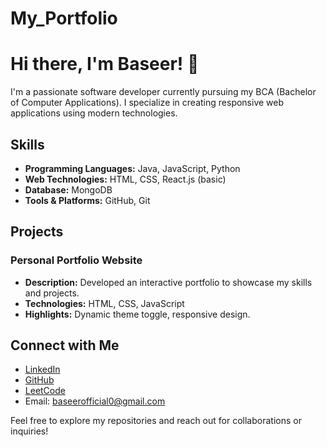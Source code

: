 # My_Portfolio
# Hi there, I'm Baseer! 👋

I'm a passionate software developer currently pursuing my BCA (Bachelor of Computer Applications). I specialize in creating responsive web applications using modern technologies.

## Skills

- **Programming Languages:** Java, JavaScript, Python
- **Web Technologies:** HTML, CSS, React.js (basic)
- **Database:** MongoDB
- **Tools & Platforms:** GitHub, Git

## Projects

### Personal Portfolio Website
- **Description:** Developed an interactive portfolio to showcase my skills and projects.
- **Technologies:** HTML, CSS, JavaScript
- **Highlights:** Dynamic theme toggle, responsive design.


## Connect with Me

- [LinkedIn](https://www.linkedin.com/in/baseer-s-419713285/)
- [GitHub](https://github.com/Baseer-S)
- [LeetCode](https://leetcode.com/u/Baseer-S/)
- Email: [baseerofficial0@gmail.com](mailto:baseerofficial0@gmail.com)

Feel free to explore my repositories and reach out for collaborations or inquiries!
